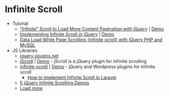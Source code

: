 # Infinite Scroll
* Tutorial
    - [“Infinite” Scroll to Load More Content Pagination with jQuery](http://goo.gl/xobB9T) | [Demo](http://goo.gl/UlOC9m)
    - [Implementing Infinite Scroll in jQuery](http://goo.gl/5m1zdJ) | [Demo](http://goo.gl/bf447R)
    - [Data Load While Page Scrolling (infinite scroll) with jQuery PHP and MySQL](http://goo.gl/IKg39z)
* JS Libraries
    - [jquery-plugins.net](http://jquery-plugins.net/tag/endless-scroll)
    - [jScroll](https://goo.gl/Sh47K8) | [Demo](http://jscroll.com/) - jScroll is a jQuery plugin for infinite scrolling
    - [infinite-scroll](https://goo.gl/idm1Tf) | [Demo](http://www.infinite-scroll.com/) - jQuery and Wordpress plugins for infinite scroll
        - [How to Implement Infinite Scroll in Laravel](http://goo.gl/1UJiTV)
    - [5 jQuery Infinite Scrolling Demos](http://goo.gl/2nJSbF)
    - [Load more](http://jsfiddle.net/purmou/bEdfX/)

